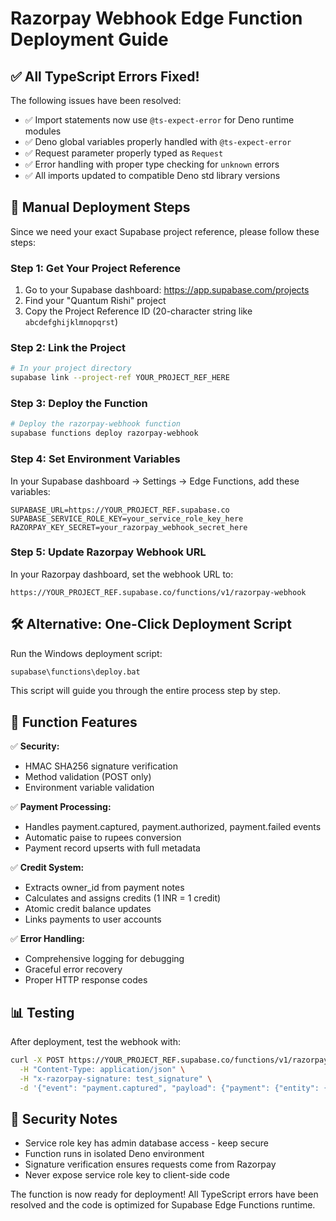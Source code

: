 # Razorpay Webhook Edge Function Deployment Guide

## ✅ All TypeScript Errors Fixed!

The following issues have been resolved:
- ✅ Import statements now use `@ts-expect-error` for Deno runtime modules
- ✅ Deno global variables properly handled with `@ts-expect-error` 
- ✅ Request parameter properly typed as `Request`
- ✅ Error handling with proper type checking for `unknown` errors
- ✅ All imports updated to compatible Deno std library versions

## 🚀 Manual Deployment Steps

Since we need your exact Supabase project reference, please follow these steps:

### Step 1: Get Your Project Reference
1. Go to your Supabase dashboard: https://app.supabase.com/projects
2. Find your "Quantum Rishi" project
3. Copy the Project Reference ID (20-character string like `abcdefghijklmnopqrst`)

### Step 2: Link the Project
```bash
# In your project directory
supabase link --project-ref YOUR_PROJECT_REF_HERE
```

### Step 3: Deploy the Function
```bash
# Deploy the razorpay-webhook function
supabase functions deploy razorpay-webhook
```

### Step 4: Set Environment Variables
In your Supabase dashboard → Settings → Edge Functions, add these variables:

```env
SUPABASE_URL=https://YOUR_PROJECT_REF.supabase.co
SUPABASE_SERVICE_ROLE_KEY=your_service_role_key_here
RAZORPAY_KEY_SECRET=your_razorpay_webhook_secret_here
```

### Step 5: Update Razorpay Webhook URL
In your Razorpay dashboard, set the webhook URL to:
```
https://YOUR_PROJECT_REF.supabase.co/functions/v1/razorpay-webhook
```

## 🛠 Alternative: One-Click Deployment Script

Run the Windows deployment script:
```cmd
supabase\functions\deploy.bat
```

This script will guide you through the entire process step by step.

## 🔧 Function Features

✅ **Security:**
- HMAC SHA256 signature verification
- Method validation (POST only)
- Environment variable validation

✅ **Payment Processing:**
- Handles payment.captured, payment.authorized, payment.failed events
- Automatic paise to rupees conversion
- Payment record upserts with full metadata

✅ **Credit System:**
- Extracts owner_id from payment notes
- Calculates and assigns credits (1 INR = 1 credit)
- Atomic credit balance updates
- Links payments to user accounts

✅ **Error Handling:**
- Comprehensive logging for debugging
- Graceful error recovery
- Proper HTTP response codes

## 📊 Testing

After deployment, test the webhook with:
```bash
curl -X POST https://YOUR_PROJECT_REF.supabase.co/functions/v1/razorpay-webhook \
  -H "Content-Type: application/json" \
  -H "x-razorpay-signature: test_signature" \
  -d '{"event": "payment.captured", "payload": {"payment": {"entity": {"id": "test"}}}}'
```

## 🔐 Security Notes

- Service role key has admin database access - keep secure
- Function runs in isolated Deno environment
- Signature verification ensures requests come from Razorpay
- Never expose service role key to client-side code

The function is now ready for deployment! All TypeScript errors have been resolved and the code is optimized for Supabase Edge Functions runtime.
